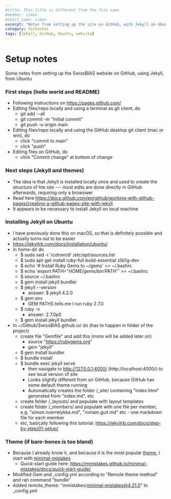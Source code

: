 ```yaml
---
#title: This title is different from the file name
#member: simon
#short_name: simon
excerpt: "Notes from setting up the site on GitHub, with Jekyll on Ubuntu"
category: technotes
tags: [Jekyll, GitHub, Ubuntu, website]
---
```

# Setup notes
Some notes from setting up the SwissBIAS website on GitHub, using Jekyll, from Ubuntu
### First steps (hello world and README)
- Following instructions on https://pages.github.com/
- Editing files/repo locally and using a terminal as git client, do
  + git add --all
  + git commit -m "Initial commit"
  + git push -u origin main
- Editing files/repo locally and using the GitHub desktop git client (mac or win), do
  + click "commit to main"
  + click "push"
- Editing files on GitHub, do
  + click "Commit change" at bottom of change

### Next steps (Jekyll and themes)
- The idea is that Jekyll is installed locally once and used to create the structure of hte site --- most edits are done directly in GitHub afterwards, requiring only a browswer
- Read here https://docs.github.com/en/github/working-with-github-pages/creating-a-github-pages-site-with-jekyll
- It appears to be necessary to install Jekyll on local machine


### Installing Jekyll on Ubuntu
- I have previously done this on macOS, so that is definitely possible and actually turns out to be easier
- https://jekyllrb.com/docs/installation/ubuntu/
- In home-dir do
  - $ sudo sed -i '/cdrom/d' /etc/apt/sources.list
  - $ sudo apt-get install ruby-full build-essential zlib1g-dev
  - $ echo '# Install Ruby Gems to ~/gems' >> ~/.bashrc
  - $ echo 'export PATH="$HOME/gems/bin:$PATH"' >> ~/.bashrc
  - $ source ~/.bashrc
  - $ gem install jekyll bundler
  - $ jekyll --version
    + answer: $ jekyll 4.2.0
  - $ gem env
    + GEM PATHS tells me I run ruby 2.7.0 
  - $ ruby -v
    + answer: 2.7.0p0
  - $ gem install jekyll bundler
- In ~/Github/SwissBIAS.github.io/ do (has to happen in folder of the project)
  + create file "Gemfile" and add this (more will be added later on)
    * source "https://rubygems.org"
    * gem "jekyll"
  + $ gem install bundler
  + $ bundle install
  + $ bundle exec jekyll serve
    * then navigate to http://127.0.0.1:4000/ (http://localhost:4000/) to see local version of site
    * Looks slightly different from on GitHub, because GitHub has some default theme running
    * Automatically creates the folder /_site/ containing "index.html" generated from "index.md", etc
  + create folder /_layouts/ and populate with layout templates
  + create folder /_members/ and populate with one file per member, e.g. "simon.noerrelykke.md", "romain.guit.md" etc - one markdown file for each member
  + etc, basically following this tutorial: https://jekyllrb.com/docs/step-by-step/01-setup/
  

### Theme (if bare-bones is too bland)
- Because I already know it, and because it is the most popular [theme](https://github.com/topics/jekyll-theme), I start with [minimal-mistakes](https://github.com/mmistakes/minimal-mistakes)
  + Quick-start guide here: https://mmistakes.github.io/minimal-mistakes/docs/quick-start-guide/
- Modified Gem and _config.yml according to "Remote theme method" and ran command "bundle"
- Added remote_theme: "mmistakes/minimal-mistakes@4.21.0" to _config.yml